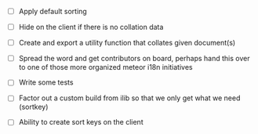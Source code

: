 - [ ] Apply default sorting
- [ ] Hide on the client if there is no collation data
- [ ] Create and export a utility function that collates given document(s)
- [ ] Spread the word and get contributors on board, perhaps hand this over to
      one of those more organized meteor i18n initiatives
- [ ] Write some tests
- [ ] Factor out a custom build from ilib so that we only get what we need (sortkey)
- [ ] Ability to create sort keys on the client

